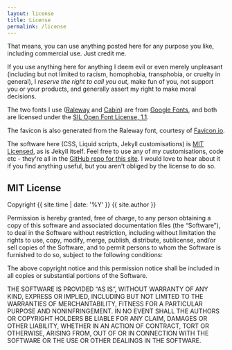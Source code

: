 ```yaml
---
layout: license
title: License
permalink: /license
---
```


That means, you can use anything posted here for any purpose you like, including commercial use. Just credit me.

If you use anything here for anything I deem evil or even merely unpleasant (including but not limited to racism, homophobia, transphobia, or cruelty in general), I *reserve the right to call you out*, make fun of you, not support you or your products, and generally assert my right to make moral decisions.

The two fonts I use ([Raleway](https://fonts.google.com/specimen/Raleway/about?query=raleway) and [Cabin](https://fonts.google.com/specimen/Cabin/about?query=cabin)) are from [Google Fonts](https://fonts.google.com), and both are licensed under the [SIL Open Font License, 1.1](http://scripts.sil.org/OFL).

The favicon is also generated from the Raleway font, courtesy of [Favicon.io](https://favicon.io).

The software here (CSS, Liquid scripts, Jekyll customisations) is [MIT Licensed](https://opensource.org/license/MIT/), as is Jekyll itself. Feel free to use any of my customisations, code etc - they're all in the [GitHub repo for this site](https://github.com/simonrolfmore/simonrolfmore.github.io). I would love to hear about it if you find anything useful, but you aren't obliged by the license to do so.

## MIT License

Copyright {{ site.time | date: '%Y' }} {{ site.author }}

Permission is hereby granted, free of charge, to any person obtaining a copy of this software and associated documentation files (the “Software”), to deal in the Software without restriction, including without limitation the rights to use, copy, modify, merge, publish, distribute, sublicense, and/or sell copies of the Software, and to permit persons to whom the Software is furnished to do so, subject to the following conditions:

The above copyright notice and this permission notice shall be included in all copies or substantial portions of the Software.

THE SOFTWARE IS PROVIDED “AS IS”, WITHOUT WARRANTY OF ANY KIND, EXPRESS OR IMPLIED, INCLUDING BUT NOT LIMITED TO THE WARRANTIES OF MERCHANTABILITY, FITNESS FOR A PARTICULAR PURPOSE AND NONINFRINGEMENT. IN NO EVENT SHALL THE AUTHORS OR COPYRIGHT HOLDERS BE LIABLE FOR ANY CLAIM, DAMAGES OR OTHER LIABILITY, WHETHER IN AN ACTION OF CONTRACT, TORT OR OTHERWISE, ARISING FROM, OUT OF OR IN CONNECTION WITH THE SOFTWARE OR THE USE OR OTHER DEALINGS IN THE SOFTWARE.
